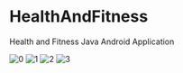 # HealthAndFitness
Health and Fitness Java Android Application



![0](https://user-images.githubusercontent.com/85345494/121255485-24ae4000-c8b4-11eb-8510-9f65b1c266b4.JPG)
![1](https://user-images.githubusercontent.com/85345494/121255509-2c6de480-c8b4-11eb-9398-f0d7377d868e.JPG)
![2](https://user-images.githubusercontent.com/85345494/121255544-342d8900-c8b4-11eb-8d69-2926a46f5909.JPG)
![3](https://user-images.githubusercontent.com/85345494/121255547-355eb600-c8b4-11eb-8f20-ad4c16d2a786.JPG)
